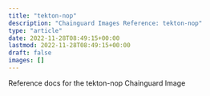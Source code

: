```yaml
---
title: "tekton-nop"
description: "Chainguard Images Reference: tekton-nop"
type: "article"
date: 2022-11-28T08:49:15+00:00
lastmod: 2022-11-28T08:49:15+00:00
draft: false
images: []
---
```


Reference docs for the tekton-nop Chainguard Image
